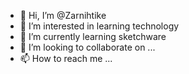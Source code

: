 - 👋 Hi, I’m @Zarnihtike
- 👀 I’m interested in learning technology
- 🌱 I’m currently learning sketchware
- 💞️ I’m looking to collaborate on ...
- 📫 How to reach me ...

<!---
Zarnihtike/Zarnihtike is a ✨ special ✨ repository because its `README.md` (this file) appears on your GitHub profile.
You can click the Preview link to take a look at your changes.
--->
